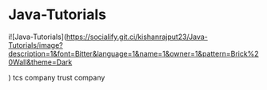 # Java-Tutorials


i![Java-Tutorials](https://socialify.git.ci/kishanrajput23/Java-Tutorials/image?description=1&font=Bitter&language=1&name=1&owner=1&pattern=Brick%20Wall&theme=Dark

) tcs company trust company 
